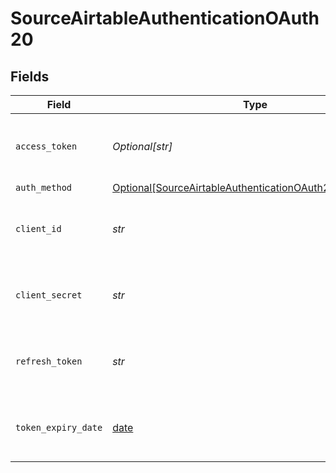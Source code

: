 # SourceAirtableAuthenticationOAuth20


## Fields

| Field                                                                                                                           | Type                                                                                                                            | Required                                                                                                                        | Description                                                                                                                     |
| ------------------------------------------------------------------------------------------------------------------------------- | ------------------------------------------------------------------------------------------------------------------------------- | ------------------------------------------------------------------------------------------------------------------------------- | ------------------------------------------------------------------------------------------------------------------------------- |
| `access_token`                                                                                                                  | *Optional[str]*                                                                                                                 | :heavy_minus_sign:                                                                                                              | Access Token for making authenticated requests.                                                                                 |
| `auth_method`                                                                                                                   | [Optional[SourceAirtableAuthenticationOAuth20AuthMethod]](../../models/shared/sourceairtableauthenticationoauth20authmethod.md) | :heavy_minus_sign:                                                                                                              | N/A                                                                                                                             |
| `client_id`                                                                                                                     | *str*                                                                                                                           | :heavy_check_mark:                                                                                                              | The client ID of the Airtable developer application.                                                                            |
| `client_secret`                                                                                                                 | *str*                                                                                                                           | :heavy_check_mark:                                                                                                              | The client secret the Airtable developer application.                                                                           |
| `refresh_token`                                                                                                                 | *str*                                                                                                                           | :heavy_check_mark:                                                                                                              | The key to refresh the expired access token.                                                                                    |
| `token_expiry_date`                                                                                                             | [date](https://docs.python.org/3/library/datetime.html#date-objects)                                                            | :heavy_minus_sign:                                                                                                              | The date-time when the access token should be refreshed.                                                                        |